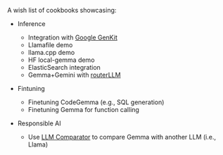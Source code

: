 A wish list of cookbooks showcasing:

* Inference
  * Integration with [Google GenKit](https://firebase.google.com/products/genkit)
  * Llamafile demo
  * llama.cpp demo
  * HF local-gemma demo
  * ElasticSearch integration
  * Gemma+Gemini with [routerLLM](https://github.com/lm-sys/RouteLLM)

* Fintuning
  * Finetuning CodeGemma (e.g., SQL generation)
  * Finetuning Gemma for function calling

* Responsible AI
  * Use [LLM Comparator](https://github.com/pair-code/llm-comparator) to compare Gemma with another LLM (i.e., Llama)
